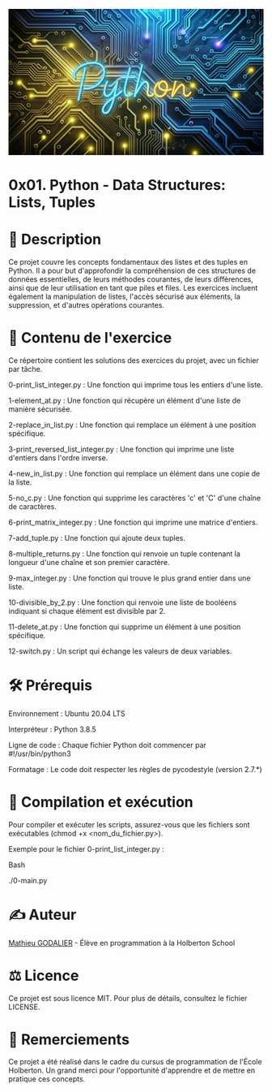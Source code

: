 <p align="center">
<img src=https://github.com/Mathieu7483/Aiko78-Photgraphy/blob/main/img/python%20n%C3%A9eon%20carte%20%C3%A9l%C3%A9ctronique.png>
</p>


# 0x01. Python - Data Structures: Lists, Tuples

# 📝 Description

Ce projet couvre les concepts fondamentaux des listes et des tuples en Python. Il a pour but d'approfondir la compréhension de ces structures de données essentielles, de leurs méthodes courantes, de leurs différences, ainsi que de leur utilisation en tant que piles et files. Les exercices incluent également la manipulation de listes, l'accès sécurisé aux éléments, la suppression, et d'autres opérations courantes.

# 📂 Contenu de l'exercice

Ce répertoire contient les solutions des exercices du projet, avec un fichier par tâche.

0-print_list_integer.py : Une fonction qui imprime tous les entiers d'une liste.

1-element_at.py : Une fonction qui récupère un élément d'une liste de manière sécurisée.

2-replace_in_list.py : Une fonction qui remplace un élément à une position spécifique.

3-print_reversed_list_integer.py : Une fonction qui imprime une liste d'entiers dans l'ordre inverse.

4-new_in_list.py : Une fonction qui remplace un élément dans une copie de la liste.

5-no_c.py : Une fonction qui supprime les caractères 'c' et 'C' d'une chaîne de caractères.

6-print_matrix_integer.py : Une fonction qui imprime une matrice d'entiers.

7-add_tuple.py : Une fonction qui ajoute deux tuples.

8-multiple_returns.py : Une fonction qui renvoie un tuple contenant la longueur d'une chaîne et son premier caractère.

9-max_integer.py : Une fonction qui trouve le plus grand entier dans une liste.

10-divisible_by_2.py : Une fonction qui renvoie une liste de booléens indiquant si chaque élément est divisible par 2.

11-delete_at.py : Une fonction qui supprime un élément à une position spécifique.

12-switch.py : Un script qui échange les valeurs de deux variables.

# 🛠️ Prérequis

Environnement : Ubuntu 20.04 LTS

Interpréteur : Python 3.8.5

Ligne de code : Chaque fichier Python doit commencer par #!/usr/bin/python3

Formatage : Le code doit respecter les règles de pycodestyle (version 2.7.*)

# 🚀 Compilation et exécution

Pour compiler et exécuter les scripts, assurez-vous que les fichiers sont exécutables (chmod +x <nom_du_fichier.py>).

Exemple pour le fichier 0-print_list_integer.py :

Bash

./0-main.py

# ✍️ Auteur
[Mathieu GODALIER](https://github.com/Mathieu7483) - Élève en programmation à la Holberton School

# ⚖️ Licence

Ce projet est sous licence MIT. Pour plus de détails, consultez le fichier LICENSE.

# 🙏 Remerciements

Ce projet a été réalisé dans le cadre du cursus de programmation de l'École Holberton. Un grand merci pour l'opportunité d'apprendre et de mettre en pratique ces concepts.